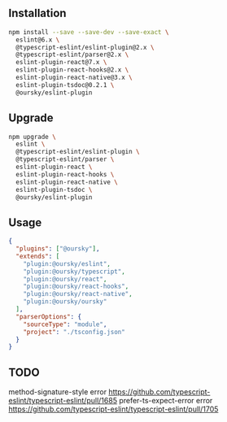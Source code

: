 ## Installation

```sh
npm install --save --save-dev --save-exact \
  eslint@6.x \
  @typescript-eslint/eslint-plugin@2.x \
  @typescript-eslint/parser@2.x \
  eslint-plugin-react@7.x \
  eslint-plugin-react-hooks@2.x \
  eslint-plugin-react-native@3.x \
  eslint-plugin-tsdoc@0.2.1 \
  @oursky/eslint-plugin
```

## Upgrade

```sh
npm upgrade \
  eslint \
  @typescript-eslint/eslint-plugin \
  @typescript-eslint/parser \
  eslint-plugin-react \
  eslint-plugin-react-hooks \
  eslint-plugin-react-native \
  eslint-plugin-tsdoc \
  @oursky/eslint-plugin
```

## Usage

```JSON
{
  "plugins": ["@oursky"],
  "extends": [
    "plugin:@oursky/eslint",
    "plugin:@oursky/typescript",
    "plugin:@oursky/react",
    "plugin:@oursky/react-hooks",
    "plugin:@oursky/react-native",
    "plugin:@oursky/oursky"
  ],
  "parserOptions": {
    "sourceType": "module",
    "project": "./tsconfig.json"
  }
}
```

## TODO

method-signature-style error https://github.com/typescript-eslint/typescript-eslint/pull/1685
prefer-ts-expect-error error https://github.com/typescript-eslint/typescript-eslint/pull/1705
